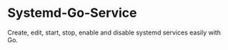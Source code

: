 # Systemd-Go-Service
Create, edit, start, stop, enable and disable systemd services easily with Go.
